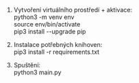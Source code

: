1. Vytvoření virtuálního prostředí + aktivace: \
	python3 -m venv env \
	source env/bin/activate \
    pip3 install --upgrade pip

2. Instalace potřebných knihoven: \
	pip3 install -r requirements.txt

3. Spuštění: \
	python3 main.py
